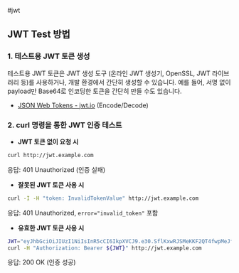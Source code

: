 #jwt

## JWT Test 방법

### 1. 테스트용 JWT 토큰 생성

테스트용 JWT 토큰은 JWT 생성 도구 (온라인 JWT 생성기, OpenSSL, JWT 라이브러리 등)를 사용하거나, 개발 환경에서 간단히 생성할 수 있습니다. 예를 들어, 서명 없이 payload만 Base64로 인코딩한 토큰을 간단히 만들 수도 있습니다.

* [JSON Web Tokens - jwt.io](https://jwt.io/) (Encode/Decode)

### 2. curl 명령을 통한 JWT 인증 테스트

- **JWT 토큰 없이 요청 시**

```bash
curl http://jwt.example.com
```

응답: 401 Unauthorized (인증 실패)

- **잘못된 JWT 토큰 사용 시**

```bash
curl -I -H "token: InvalidTokenValue" http://jwt.example.com
```

응답: 401 Unauthorized, `error="invalid_token"` 포함

- **유효한 JWT 토큰 사용 시**

```bash
JWT="eyJhbGciOiJIUzI1NiIsInR5cCI6IkpXVCJ9.e30.SflKxwRJSMeKKF2QT4fwpMeJf36POk6yJV_adQssw5c"
curl -H "Authorization: Bearer ${JWT}" http://jwt.example.com
```

응답: 200 OK (인증 성공)
